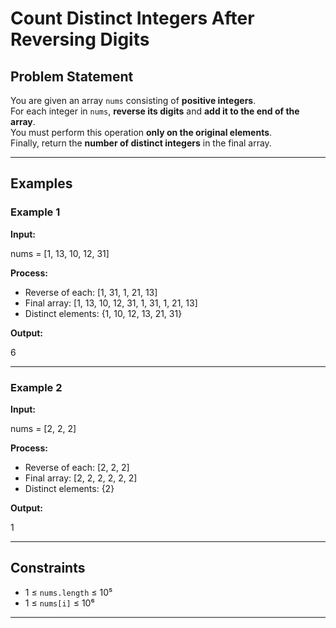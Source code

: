 # Count Distinct Integers After Reversing Digits

## Problem Statement
You are given an array `nums` consisting of **positive integers**.  
For each integer in `nums`, **reverse its digits** and **add it to the end of the array**.  
You must perform this operation **only on the original elements**.  
Finally, return the **number of distinct integers** in the final array.

---

## Examples

### Example 1
**Input:**

nums = [1, 13, 10, 12, 31]

**Process:**
- Reverse of each: [1, 31, 1, 21, 13]  
- Final array: [1, 13, 10, 12, 31, 1, 31, 1, 21, 13]  
- Distinct elements: {1, 10, 12, 13, 21, 31}

**Output:**

6


---

### Example 2
**Input:**

nums = [2, 2, 2]

**Process:**
- Reverse of each: [2, 2, 2]  
- Final array: [2, 2, 2, 2, 2, 2]  
- Distinct elements: {2}

**Output:**

1


---

## Constraints
- 1 ≤ `nums.length` ≤ 10⁵  
- 1 ≤ `nums[i]` ≤ 10⁶  
---
